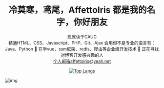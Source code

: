 <div align='center'>
<h1>冷莫寒，鸢尾，AffettoIris 都是我的名字，你好朋友</h1>


现就读于CAUC  
 精通HTML、CSS、Javascript、PHP、Git、Ajax
 会用但不是专业的语言有：Java、Python 
🌱 在学vue，ssm框架、redis、爬虫等企业级开发技术
💞 正在寻找对博客开发感兴趣的人  
 个人邮箱affettoiris@yeah.net


[![Top Langs](https://github-readme-stats.vercel.app/api/top-langs/?username=AfetoIris&layout=compact)](https://github-readme-stats-ten-gilt.vercel.app)

  
</div>  

![img](https://xingqiu-tuchuang-1256524210.cos.ap-shanghai.myqcloud.com/12640/ca6c4b8726de4ff58864b2ea36c7a732.PNG)

